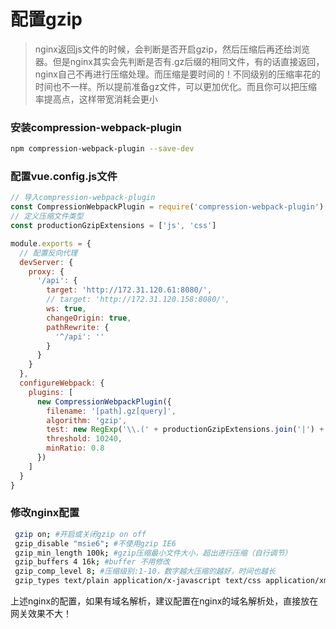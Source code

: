 # 配置gzip

> nginx返回js文件的时候，会判断是否开启gzip，然后压缩后再还给浏览器。但是nginx其实会先判断是否有.gz后缀的相同文件，有的话直接返回，nginx自己不再进行压缩处理。而压缩是要时间的！不同级别的压缩率花的时间也不一样。所以提前准备gz文件，可以更加优化。而且你可以把压缩率提高点，这样带宽消耗会更小

### 安装compression-webpack-plugin

```bash
npm compression-webpack-plugin --save-dev
```

### 配置vue.config.js文件

```js
// 导入compression-webpack-plugin
const CompressionWebpackPlugin = require('compression-webpack-plugin')
// 定义压缩文件类型
const productionGzipExtensions = ['js', 'css']

module.exports = {
  // 配置反向代理
  devServer: {
    proxy: {
      '/api': {
        target: 'http://172.31.120.61:8080/',
        // target: 'http://172.31.120.158:8080/',
        ws: true,
        changeOrigin: true,
        pathRewrite: {
          '^/api': ''
        }
      }
    }
  },
  configureWebpack: {
    plugins: [
      new CompressionWebpackPlugin({
        filename: '[path].gz[query]',
        algorithm: 'gzip',
        test: new RegExp('\\.(' + productionGzipExtensions.join('|') + ')$'),
        threshold: 10240,
        minRatio: 0.8
      })
    ]
  }
}
```

### 修改nginx配置

```bash
 gzip on; #开启或关闭gzip on off
 gzip_disable "msie6"; #不使用gzip IE6
 gzip_min_length 100k; #gzip压缩最小文件大小，超出进行压缩（自行调节）
 gzip_buffers 4 16k; #buffer 不用修改
 gzip_comp_level 8; #压缩级别:1-10，数字越大压缩的越好，时间也越长
 gzip_types text/plain application/x-javascript text/css application/xml text/javascript application/x-httpd-php image/jpeg image/gif image/png; #  压缩文件类型
```

上述nginx的配置，如果有域名解析，建议配置在nginx的域名解析处，直接放在网关效果不大！
